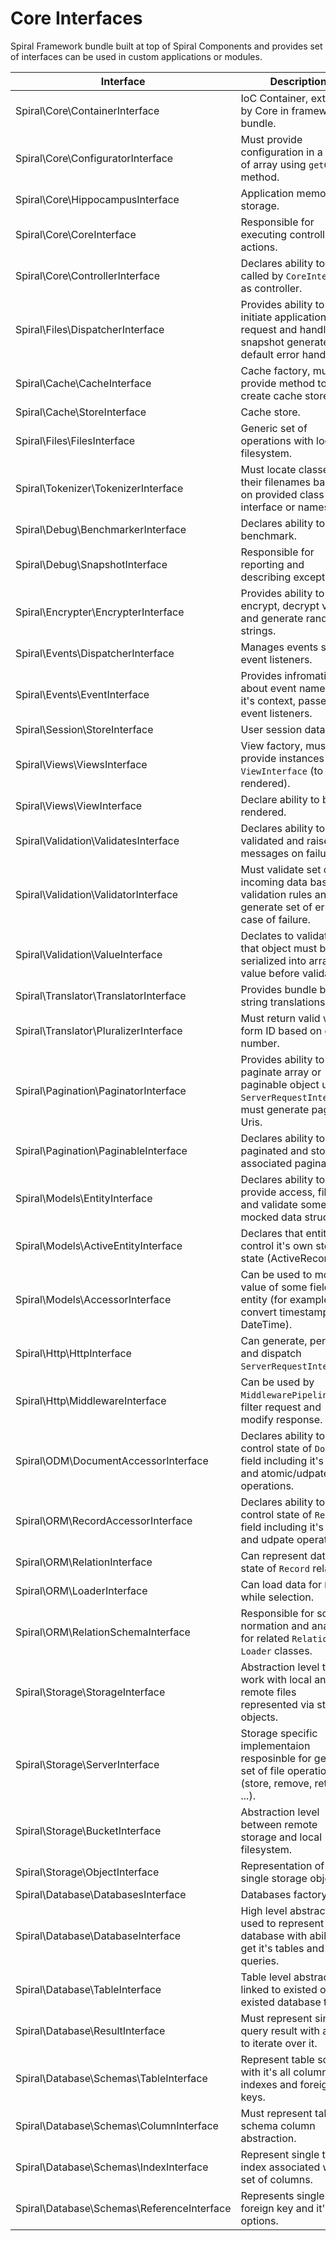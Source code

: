 # Core Interfaces  
Spiral Framework bundle built at top of Spiral Components and provides set of interfaces can be used in custom applications or modules.

| Interface                                        | Description 
| ---                                              | ---
| Spiral\Core\ContainerInterface                   | IoC Container, extended by Core in framework bundle.
| Spiral\Core\ConfiguratorInterface                | Must provide configuration in a form of array using `getConfig` method.
| Spiral\Core\HippocampusInterface                 | Application memory storage.
| Spiral\Core\CoreInterface                        | Responsible for executing controller actions.
| Spiral\Core\ControllerInterface                  | Declares ability to be called by `CoreInterface` as controller.
| Spiral\Files\DispatcherInterface                 | Provides ability to initiate application request and handle snapshot generated by default error handler.
| Spiral\Cache\CacheInterface                      | Cache factory, must provide method to create cache stores.
| Spiral\Cache\StoreInterface                      | Cache store.
| Spiral\Files\FilesInterface                      | Generic set of operations with local filesystem.
| Spiral\Tokenizer\TokenizerInterface              | Must locate classes and their filenames based on provided class name, interface or namespace.
| Spiral\Debug\BenchmarkerInterface                | Declares ability to benchmark.
| Spiral\Debug\SnapshotInterface                   | Responsible for reporting and describing exceptions.
| Spiral\Encrypter\EncrypterInterface              | Provides ability to encrypt, decrypt values and generate random strings.
| Spiral\Events\DispatcherInterface                | Manages events set and event listeners. 
| Spiral\Events\EventInterface                     | Provides infromation about event name and it's context, passed into event listeners.
| Spiral\Session\StoreInterface                    | User session data store.
| Spiral\Views\ViewsInterface                      | View factory, must provide instances of `ViewInterface` (to be rendered).
| Spiral\Views\ViewInterface                       | Declare ability to be rendered.
| Spiral\Validation\ValidatesInterface             | Declares ability to be validated and raise error messages on failure.
| Spiral\Validation\ValidatorInterface             | Must validate set of incoming data based on validation rules and generate set of errors in case of failure.
| Spiral\Validation\ValueInterface                 | Declates to validator that object must be serialized into array or value before validation.
| Spiral\Translator\TranslatorInterface            | Provides bundle based string translations.
| Spiral\Translator\PluralizerInterface            | Must return valid word form ID based on given number.
| Spiral\Pagination\PaginatorInterface             | Provides ability to paginate array or paginable object using `ServerRequestInterface`, must generate page Uris.
| Spiral\Pagination\PaginableInterface             | Declares ability to be paginated and store associated paginator.
| Spiral\Models\EntityInterface                    | Declares ability to provide access, filter and validate some mocked data structure.
| Spiral\Models\ActiveEntityInterface              | Declares that entity can control it's own storage state (ActiveRecord).
| Spiral\Models\AccessorInterface                  | Can be used to mock value of some field in entity (for example convert timestamps into DateTime).
| Spiral\Http\HttpInterface                        | Can generate, perform and dispatch `ServerRequestInterface`.
| Spiral\Http\MiddlewareInterface                  | Can be used by `MiddlewarePipeline` to filter request and modify response. 
| Spiral\ODM\DocumentAccessorInterface             | Declares ability to control state of `Document` field including it's value and atomic/udpate operations.
| Spiral\ORM\RecordAccessorInterface               | Declares ability to control state of `Record` field including it's value and udpate operations.
| Spiral\ORM\RelationInterface                     | Can represent data and state of `Record` relation.
| Spiral\ORM\LoaderInterface                       | Can load data for `Record` while selection.
| Spiral\ORM\RelationSchemaInterface               | Responsible for schema normation and analysis for related `Relation` and `Loader` classes.
| Spiral\Storage\StorageInterface                  | Abstraction level to work with local and remote files represented via storage objects.
| Spiral\Storage\ServerInterface                   | Storage specific implementaion resposinble for generic set of file operation (store, remove, retrieve, ...).
| Spiral\Storage\BucketInterface                   | Abstraction level between remote storage and local filesystem.
| Spiral\Storage\ObjectInterface                   | Representation of a single storage object.
| Spiral\Database\DatabasesInterface               | Databases factory.
| Spiral\Database\DatabaseInterface                | High level abstraction used to represent single database with ability to get it's tables and run queries.
| Spiral\Database\TableInterface                   | Table level abstraction linked to existed or not existed database table.
| Spiral\Database\ResultInterface                  | Must represent single query result with ability to iterate over it.
| Spiral\Database\Schemas\TableInterface           | Represent table schema with it's all columns, indexes and foreign keys.
| Spiral\Database\Schemas\ColumnInterface          | Must represent table schema column abstraction.
| Spiral\Database\Schemas\IndexInterface           | Represent single table index associated with set of columns.
| Spiral\Database\Schemas\ReferenceInterface       | Represents single foreign key and it's options.
